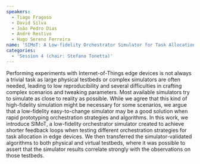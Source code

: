 ```yaml
---
speakers:
  - Tiago Fragoso
  - David Silva
  - João Pedro Dias
  - André Restivo
  - Hugo Sereno Ferreira 
name: 'SIMoT: A Low-fidelity Orchestrator Simulator for Task Allocation in IoT Devices'
categories:
  - 'Session 4 (chair: Stefano Tonetta)'
---
```



Performing experiments with Internet-of-Things edge devices is not always a trivial task as large physical testbeds or complex simulators are often needed, leading to low reproducibility and several difficulties in crafting complex scenarios and tweaking parameters. Most available simulators try to simulate as close to reality as possible. While we agree that this kind of high-fidelity simulation might be necessary for some scenarios, we argue that a low-fidelity easy-to-change simulator may be a good solution when rapid prototyping orchestration strategies and algorithms. In this work, we introduce SIMoT, a low-fidelity orchestrator simulator created to achieve shorter feedback loops when testing different orchestration strategies for task allocation in edge devices. We then transferred the simulator-validated algorithms to both physical and virtual testbeds, where it was possible to assert that the simulator results correlate strongly with the observations on those testbeds.

